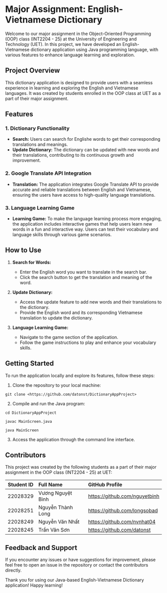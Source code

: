 # Major Assignment: English-Vietnamese Dictionary

Welcome to our major assignment in the Object-Oriented Programming (OOP) class (INT2204 - 25) at the University of Engineering and Technology (UET). In this project, we have developed an English-Vietnamese dictionary application using Java programming language, with various features to enhance language learning and exploration.

## Project Overview

This dictionary application is designed to provide users with a seamless experience in learning and exploring the English and Vietnamese languages. It was created by students enrolled in the OOP class at UET as a part of their major assignment.

## Features

### 1. Dictionary Functionality
- **Search:** Users can search for Englishe words to get their corresponding translations and meanings.
- **Update Dictionary:** The dictionary can be updated with new words and their translations, contributing to its continuous growth and improvement.

### 2. Google Translate API Integration
- **Translation:** The application integrates Google Translate API to provide accurate and reliable translations between English and Vietnamese, ensuring the users have access to high-quality language translations.

### 3. Language Learning Game
- **Learning Game:** To make the language learning process more engaging, the application includes interactive games that help users learn new words in a fun and interactive way. Users can test their vocabulary and language skills through various game scenarios.

## How to Use

1. **Search for Words:**
   - Enter the English word you want to translate in the search bar.
   - Click the search button to get the translation and meaning of the word.

2. **Update Dictionary:**
   - Access the update feature to add new words and their translations to the dictionary.
   - Provide the English word and its corresponding Vietnamese translation to update the dictionary.

3. **Language Learning Game:**
   - Navigate to the game section of the application.
   - Follow the game instructions to play and enhance your vocabulary skills.

## Getting Started

To run the application locally and explore its features, follow these steps:

1. Clone the repository to your local machine:
   
`git clone <https://github.com/datonst/DictionaryAppProject>`

2. Compile and run the Java program:
   
`cd DictionaryAppProject`

`javac MainScreen.java`

`java MainScreen`

3. Access the application through the command line interface.

## Contributors

This project was created by the following students as a part of their major assignment in the OOP class (INT2204 - 25) at UET:

| Student ID | Full Name          | GitHub Profile                       |
|:----------:|:-------------------|:-------------------------------------|
|  22028329  | Vương Nguyệt Bình  | <https://github.com/nguyetbinh>      |
|  22028251  | Nguyễn Thành Long  | <https://github.com/longsobad>       |
|  22028249  | Nguyễn Văn Nhất    | <https://github.com/nvnhat04>        |
|  22028245  | Trần Văn Sơn       | <https://github.com/datonst>         |


## Feedback and Support

If you encounter any issues or have suggestions for improvement, please feel free to open an issue in the repository or contact the contributors directly.

Thank you for using our Java-based English-Vietnamese Dictionary application! Happy learning!
